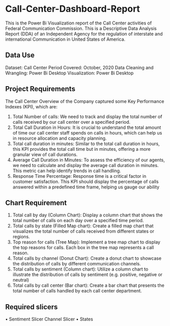 # Call-Center-Dashboard-Report
This is the Power Bi Visualization report of the Call Center activities of Federal Communication Commission. This is a Descriptive Data Analysis Report (DDA) of an Independent Agency for the regulation of interstate and international Communication in United States of America.

## Data Use
Dataset: Call Center
Period Covered: October, 2020
Data Cleaning and Wrangling: Power Bi Desktop
Visualization: Power Bi Desktop

## Project Requirements
The Call Center Overview of the Company captured some Key Performance Indexes (KPI), which are:
1.  Total Number of calls: We need to track and display the total number of calls received by our call center over a specified period.
2.	Total Call Duration in Hours: It is crucial to understand the total amount of time our call center staff spends on calls in hours, which can help       us in resource allocation and capacity planning.
3.	Total call duration in minutes: Similar to the total call duration in hours, this KPI provides the total call time but in minutes, offering a more      granular view of call durations.
4.	Average Call Duration in Minutes: To assess the efficiency of our agents, we need to calculate and display the average call duration in minutes.        This metric can help identify trends in call handling.
5.	Response Time Percentage: Response time is a critical factor in customer satisfaction. This KPI should display the percentage of calls answered         within a predefined time frame, helping us gauge our ability

## Chart Requirement
1.	Total call by day (Column Chart): Display a column chart that shows the total number of calls on each day over a specified time period.
2.	Total calls by state (Filled Map chart): Create a filled map chart that visualizes the total number of calls received from different states or          regions.
3.	Top reason for calls (Tree Map): Implement a tree map chart to display the top reasons for calls. Each box in the tree map represents a call reason.
4.	Total calls by channel (Donut Chart): Create a donut chart to showcase the distribution of calls by different communication channels.
5.	Total calls by sentiment (Column chart): Utilize a column chart to illustrate the distribution of calls by sentiment (e.g. positive, negative or        neutral)
6.	Total calls by call center (Bar chart): Create a bar chart that presents the total number of calls handled by each call center department.

## Required slicers
•	Sentiment Slicer
Channel Slicer
•	States
